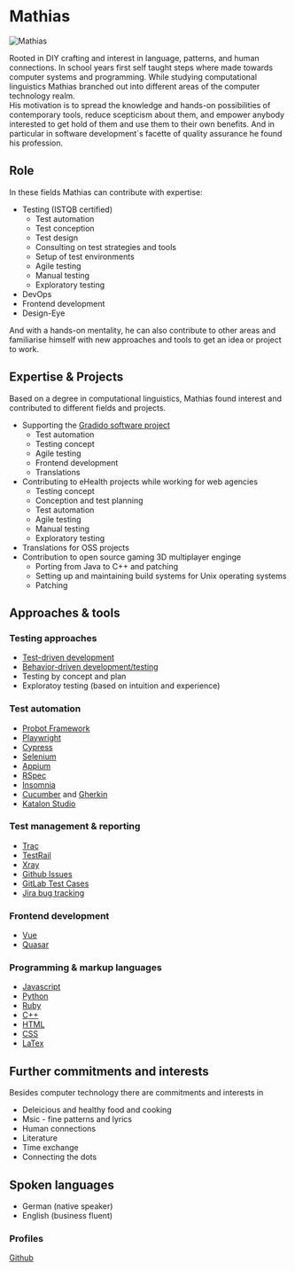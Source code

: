 # Mathias 

![Mathias](~@images/portrait/ml-portrait.jpg)

Rooted in DIY crafting and interest in language, patterns, and human connections.
In school years first self taught steps where made towards computer systems and programming.
While studying computational linguistics Mathias branched out into different areas of the computer technology realm.<br />
His motivation is to spread the knowledge and hands-on possibilities of contemporary tools, reduce scepticism about them, and empower anybody interested to get hold of them and use them to their own benefits.
And in particular in software development´s facette of quality assurance he found his profession.


## Role

In these fields Mathias can contribute with expertise:

- Testing (ISTQB certified)
  - Test automation
  - Test conception
  - Test design
  - Consulting on test strategies and tools
  - Setup of test environments
  - Agile testing
  - Manual testing
  - Exploratory testing
- DevOps
- Frontend development
- Design-Eye

And with a hands-on mentality, he can also contribute to other areas and familiarise himself with new approaches and tools to get an idea or project to work.


## Expertise & Projects

Based on a degree in computational linguistics, Mathias found interest and contributed to different fields and projects.

- Supporting the [Gradido software project](../projects/gradido.md)
  - Test automation
  - Testing concept
  - Agile testing
  - Frontend development
  - Translations
- Contributing to eHealth projects while working for web agencies
  - Testing concept
  - Conception and test planning
  - Test automation
  - Agile testing
  - Manual testing
  - Exploratory testing
- Translations for OSS projects
- Contribution to open source gaming 3D multiplayer enginge
  - Porting from Java to C++ and patching
  - Setting up and maintaining build systems for Unix operating systems
  - Patching


## Approaches & tools

### Testing approaches

- [Test-driven development](https://en.wikipedia.org/wiki/Test-driven_development)
- [Behavior-driven development/testing](https://www.bddtesting.com/)
- Testing by concept and plan
- Exploratoy testing (based on intuition and experience)


### Test automation

- [Probot Framework](https://robotframework.org/)
- [Playwright](https://playwright.dev/)
- [Cypress](https://www.cypress.io/)
- [Selenium](https://www.selenium.dev/)
- [Appium](https://appium.io/)
- [RSpec](https://rspec.info/)
- [Insomnia](https://insomnia.rest/)
- [Cucumber](https://cucumber.io/) and [Gherkin](https://cucumber.io/docs/gherkin/)
- [Katalon Studio](https://katalon.com/)


### Test management & reporting
- [Trac](https://trac.edgewall.org/)
- [TestRail](https://www.gurock.com/testrail/)
- [Xray](https://www.getxray.app/)
- [Github Issues](https://docs.github.com/en/issues)
- [GitLab Test Cases](https://docs.gitlab.com/ee/ci/test_cases/)
- [Jira bug tracking](https://www.atlassian.com/software/jira/features/bug-tracking)


### Frontend development

- [Vue](https://vuejs.org/)
- [Quasar](https://quasar.dev/)


### Programming & markup languages

- [Javascript](https://www.javascript.com/)
- [Python](https://www.python.org/)
- [Ruby](https://www.ruby-lang.org/)
- [C++](https://en.wikipedia.org/wiki/C%2B%2B)
- [HTML](https://en.wikipedia.org/wiki/HTML)
- [CSS](https://en.wikipedia.org/wiki/CSS)
- [LaTex](https://www.latex-project.org/)


## Further commitments and interests

Besides computer technology there are commitments and interests in

- Deleicious and healthy food and cooking
- Msic - fine patterns and lyrics
- Human connections
- Literature
- Time exchange
- Connecting the dots


## Spoken languages

- German (native speaker)
- English (business fluent)


### Profiles

[Github](https://github.com/mahula)
